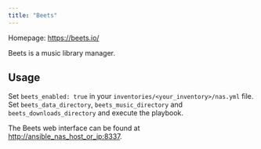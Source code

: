 ```yaml
---
title: "Beets"
---
```


Homepage: <https://beets.io/>

Beets is a music library manager.

## Usage

Set `beets_enabled: true` in your `inventories/<your_inventory>/nas.yml` file. Set `beets_data_directory`, `beets_music_directory` and `beets_downloads_directory` and execute the playbook.

The Beets web interface can be found at <http://ansible_nas_host_or_ip:8337>.
